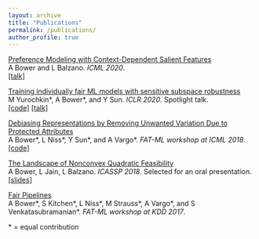 ```yaml
---
layout: archive
title: "Publications"
permalink: /publications/
author_profile: true
---
```

[Preference Modeling with Context-Dependent Salient Features](https://arxiv.org/abs/2002.09615)  
A Bower and L Balzano. *ICML 2020*.  
[[talk]](https://icml.cc/virtual/2020/poster/6525)

[Training individually fair ML models with sensitive subspace robustness](https://arxiv.org/abs/1907.00020)  
M Yurochkin\*, A Bower\*, and Y Sun.  *ICLR 2020*. Spotlight talk.  
[[code]](https://github.com/IBM/sensitive-subspace-robustness) [[talk]](https://iclr.cc/virtual/poster_B1gdkxHFDH.html)

[Debiasing Representations by Removing Unwanted Variation Due to Protected Attributes](https://arxiv.org/pdf/1807.00461.pdf)  
A Bower\*, L Niss\*, Y Sun\*, and A Vargo\*.  *FAT-ML workshop at ICML 2018*.  
[[code]](https://github.com/Amandarg/debias)

[The Landscape of Nonconvex Quadratic Feasibility](https://ieeexplore.ieee.org/document/8461868)  
A Bower, L Jain, L Balzano. *ICASSP 2018*. Selected for an oral presentation.  
[[slides]](https://sigport.org/documents/landscape-non-convex-quadratic-feasibility)

[Fair Pipelines](https://arxiv.org/pdf/1707.00391.pdf)  
A Bower\*, S Kitchen\*, L Niss\*, M Strauss\*, A Vargo\*, and S Venkatasubramanian\*. *FAT-ML workshop at KDD 2017*.

\* = equal contribution
